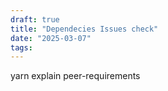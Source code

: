 ```yaml
---
draft: true
title: "Dependecies Issues check"
date: "2025-03-07"
tags: 
---
```

yarn explain peer-requirements